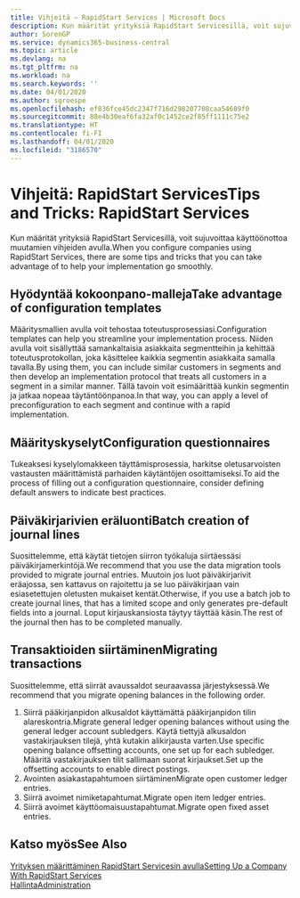 ```yaml
---
title: Vihjeitä – RapidStart Services | Microsoft Docs
description: Kun määrität yrityksiä RapidStart Servicesillä, voit sujuvoittaa käyttöönottoa muutamien vihjeiden avulla.
author: SorenGP
ms.service: dynamics365-business-central
ms.topic: article
ms.devlang: na
ms.tgt_pltfrm: na
ms.workload: na
ms.search.keywords: ''
ms.date: 04/01/2020
ms.author: sgroespe
ms.openlocfilehash: ef836fce45dc2347f716d298207708caa54689f0
ms.sourcegitcommit: 88e4b30eaf6fa32af0c1452ce2f85ff1111c75e2
ms.translationtype: HT
ms.contentlocale: fi-FI
ms.lasthandoff: 04/01/2020
ms.locfileid: "3186570"
---
```

# <a name="tips-and-tricks-rapidstart-services"></a><span data-ttu-id="e0bf7-103">Vihjeitä: RapidStart Services</span><span class="sxs-lookup"><span data-stu-id="e0bf7-103">Tips and Tricks: RapidStart Services</span></span>
<span data-ttu-id="e0bf7-104">Kun määrität yrityksiä RapidStart Servicesillä, voit sujuvoittaa käyttöönottoa muutamien vihjeiden avulla.</span><span class="sxs-lookup"><span data-stu-id="e0bf7-104">When you configure companies using RapidStart Services, there are some tips and tricks that you can take advantage of to help your implementation go smoothly.</span></span>  

## <a name="take-advantage-of-configuration-templates"></a><span data-ttu-id="e0bf7-105">Hyödyntää kokoonpano-malleja</span><span class="sxs-lookup"><span data-stu-id="e0bf7-105">Take advantage of configuration templates</span></span>  
<span data-ttu-id="e0bf7-106">Määritysmallien avulla voit tehostaa toteutusprosessiasi.</span><span class="sxs-lookup"><span data-stu-id="e0bf7-106">Configuration templates can help you streamline your implementation process.</span></span> <span data-ttu-id="e0bf7-107">Niiden avulla voit sisällyttää samankaltaisia asiakkaita segmentteihin ja kehittää toteutusprotokollan, joka käsittelee kaikkia segmentin asiakkaita samalla tavalla.</span><span class="sxs-lookup"><span data-stu-id="e0bf7-107">By using them, you can include similar customers in segments and then develop an implementation protocol that treats all customers in a segment in a similar manner.</span></span> <span data-ttu-id="e0bf7-108">Tällä tavoin voit esimäärittää kunkin segmentin ja jatkaa nopeaa täytäntöönpanoa.</span><span class="sxs-lookup"><span data-stu-id="e0bf7-108">In that way, you can apply a level of preconfiguration to each segment and continue with a rapid implementation.</span></span>  

## <a name="configuration-questionnaires"></a><span data-ttu-id="e0bf7-109">Määrityskyselyt</span><span class="sxs-lookup"><span data-stu-id="e0bf7-109">Configuration questionnaires</span></span>  
<span data-ttu-id="e0bf7-110">Tukeaksesi kyselylomakkeen täyttämisprosessia, harkitse oletusarvoisten vastausten määrittämistä parhaiden käytäntöjen osoittamiseksi.</span><span class="sxs-lookup"><span data-stu-id="e0bf7-110">To aid the process of filling out a configuration questionnaire, consider defining default answers to indicate best practices.</span></span>  

## <a name="batch-creation-of-journal-lines"></a><span data-ttu-id="e0bf7-111">Päiväkirjarivien eräluonti</span><span class="sxs-lookup"><span data-stu-id="e0bf7-111">Batch creation of journal lines</span></span>  
<span data-ttu-id="e0bf7-112">Suosittelemme, että käytät tietojen siirron työkaluja siirtäessäsi päiväkirjamerkintöjä.</span><span class="sxs-lookup"><span data-stu-id="e0bf7-112">We recommend that you use the data migration tools provided to migrate journal entries.</span></span> <span data-ttu-id="e0bf7-113">Muutoin jos luot päiväkirjarivit eräajossa, sen kattavus on rajoitettu ja se luo päiväkirjaan vain esiasetettujen oletusten mukaiset kentät.</span><span class="sxs-lookup"><span data-stu-id="e0bf7-113">Otherwise, if you use a batch job to create journal lines, that has a limited scope and only generates pre-default fields into a journal.</span></span> <span data-ttu-id="e0bf7-114">Loput kirjauskansiosta täytyy täyttää käsin.</span><span class="sxs-lookup"><span data-stu-id="e0bf7-114">The rest of the journal then has to be completed manually.</span></span>  

## <a name="migrating-transactions"></a><span data-ttu-id="e0bf7-115">Transaktioiden siirtäminen</span><span class="sxs-lookup"><span data-stu-id="e0bf7-115">Migrating transactions</span></span>  
<span data-ttu-id="e0bf7-116">Suosittelemme, että siirrät avaussaldot seuraavassa järjestyksessä.</span><span class="sxs-lookup"><span data-stu-id="e0bf7-116">We recommend that you migrate opening balances in the following order.</span></span> <!--Be aware that you cannot insert ledger entries directly. Instead you must use journals to post the journal lines--> 

1.  <span data-ttu-id="e0bf7-117">Siirrä pääkirjanpidon alkusaldot käyttämättä pääkirjanpidon tilin alareskontria.</span><span class="sxs-lookup"><span data-stu-id="e0bf7-117">Migrate general ledger opening balances without using the general ledger account subledgers.</span></span> <span data-ttu-id="e0bf7-118">Käytä tiettyjä alkusaldon vastakirjauksen tilejä, yhtä kutakin alikirjausta varten.</span><span class="sxs-lookup"><span data-stu-id="e0bf7-118">Use specific opening balance offsetting accounts, one set up for each subledger.</span></span> <span data-ttu-id="e0bf7-119">Määritä vastakirjauksen tilit sallimaan suorat kirjaukset.</span><span class="sxs-lookup"><span data-stu-id="e0bf7-119">Set up the offsetting accounts to enable direct postings.</span></span>  
2.  <span data-ttu-id="e0bf7-120">Avointen asiakastapahtumoen siirtäminen</span><span class="sxs-lookup"><span data-stu-id="e0bf7-120">Migrate open customer ledger entries.</span></span>  <!--work on these-->
3.  <span data-ttu-id="e0bf7-121">Siirrä avoimet nimiketapahtumat.</span><span class="sxs-lookup"><span data-stu-id="e0bf7-121">Migrate open item ledger entries.</span></span>  
4.  <span data-ttu-id="e0bf7-122">Siirrä avoimet käyttöomaisuustapahtumat.</span><span class="sxs-lookup"><span data-stu-id="e0bf7-122">Migrate open fixed asset entries.</span></span>  

## <a name="see-also"></a><span data-ttu-id="e0bf7-123">Katso myös</span><span class="sxs-lookup"><span data-stu-id="e0bf7-123">See Also</span></span>  
[<span data-ttu-id="e0bf7-124">Yrityksen määrittäminen RapidStart Servicesin avulla</span><span class="sxs-lookup"><span data-stu-id="e0bf7-124">Setting Up a Company With RapidStart Services</span></span>](admin-set-up-a-company-with-rapidstart.md)  
[<span data-ttu-id="e0bf7-125">Hallinta</span><span class="sxs-lookup"><span data-stu-id="e0bf7-125">Administration</span></span>](admin-setup-and-administration.md)
